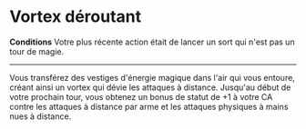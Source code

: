 # Vortex déroutant

<p><strong>Conditions</strong> Votre plus récente action était de lancer un sort qui n'est pas un tour de magie.</p>
<hr>
<p>Vous transférez des vestiges d'énergie magique dans l'air qui vous entoure, créant ainsi un vortex qui dévie les attaques à distance. Jusqu'au début de votre prochain tour, vous obtenez un bonus de statut de +1 à votre CA contre les attaques à distance par arme et les attaques physiques à mains nues à distance.</p>